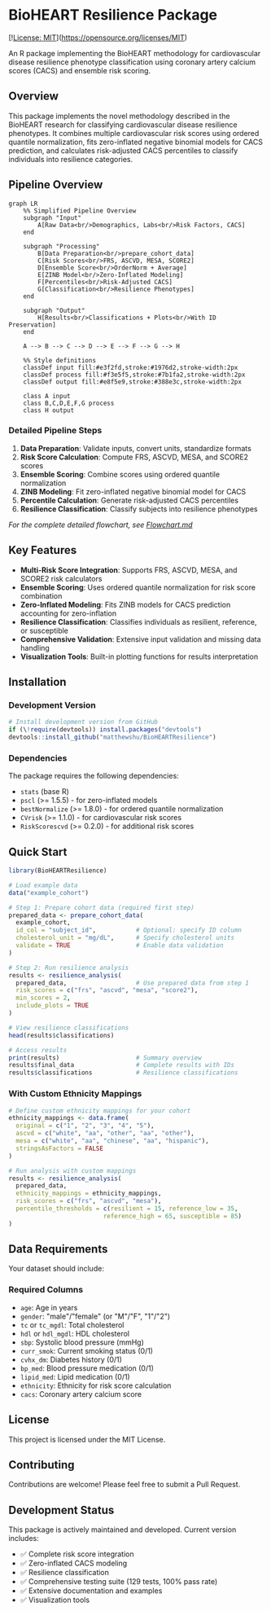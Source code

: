 # BioHEART Resilience Package

[\![License: MIT](https://img.shields.io/badge/License-MIT-yellow.svg)](https://opensource.org/licenses/MIT)

An R package implementing the BioHEART methodology for cardiovascular disease resilience phenotype classification using coronary artery calcium scores (CACS) and ensemble risk scoring.

## Overview

This package implements the novel methodology described in the BioHEART research for classifying cardiovascular disease resilience phenotypes. It combines multiple cardiovascular risk scores using ordered quantile normalization, fits zero-inflated negative binomial models for CACS prediction, and calculates risk-adjusted CACS percentiles to classify individuals into resilience categories.

## Pipeline Overview

```mermaid
graph LR
    %% Simplified Pipeline Overview
    subgraph "Input"
        A[Raw Data<br/>Demographics, Labs<br/>Risk Factors, CACS]
    end
    
    subgraph "Processing"
        B[Data Preparation<br/>prepare_cohort_data]
        C[Risk Scores<br/>FRS, ASCVD, MESA, SCORE2]
        D[Ensemble Score<br/>OrderNorm + Average]
        E[ZINB Model<br/>Zero-Inflated Modeling]
        F[Percentiles<br/>Risk-Adjusted CACS]
        G[Classification<br/>Resilience Phenotypes]
    end
    
    subgraph "Output"
        H[Results<br/>Classifications + Plots<br/>With ID Preservation]
    end
    
    A --> B --> C --> D --> E --> F --> G --> H
    
    %% Style definitions
    classDef input fill:#e3f2fd,stroke:#1976d2,stroke-width:2px
    classDef process fill:#f3e5f5,stroke:#7b1fa2,stroke-width:2px
    classDef output fill:#e8f5e9,stroke:#388e3c,stroke-width:2px
    
    class A input
    class B,C,D,E,F,G process
    class H output
```

### Detailed Pipeline Steps

1. **Data Preparation**: Validate inputs, convert units, standardize formats
2. **Risk Score Calculation**: Compute FRS, ASCVD, MESA, and SCORE2 scores
3. **Ensemble Scoring**: Combine scores using ordered quantile normalization
4. **ZINB Modeling**: Fit zero-inflated negative binomial model for CACS
5. **Percentile Calculation**: Generate risk-adjusted CACS percentiles
6. **Resilience Classification**: Classify subjects into resilience phenotypes

*For the complete detailed flowchart, see [Flowchart.md](../Flowchart.md)*

## Key Features

- **Multi-Risk Score Integration**: Supports FRS, ASCVD, MESA, and SCORE2 risk calculators
- **Ensemble Scoring**: Uses ordered quantile normalization for risk score combination
- **Zero-Inflated Modeling**: Fits ZINB models for CACS prediction accounting for zero-inflation
- **Resilience Classification**: Classifies individuals as resilient, reference, or susceptible
- **Comprehensive Validation**: Extensive input validation and missing data handling
- **Visualization Tools**: Built-in plotting functions for results interpretation

## Installation

### Development Version

```r
# Install development version from GitHub
if (\!require(devtools)) install.packages("devtools")
devtools::install_github("matthewshu/BioHEARTResilience")
```

### Dependencies

The package requires the following dependencies:
- `stats` (base R)
- `pscl` (>= 1.5.5) - for zero-inflated models
- `bestNormalize` (>= 1.8.0) - for ordered quantile normalization
- `CVrisk` (>= 1.1.0) - for cardiovascular risk scores
- `RiskScorescvd` (>= 0.2.0) - for additional risk scores

## Quick Start

```r
library(BioHEARTResilience)

# Load example data
data("example_cohort")

# Step 1: Prepare cohort data (required first step)
prepared_data <- prepare_cohort_data(
  example_cohort,
  id_col = "subject_id",           # Optional: specify ID column
  cholesterol_unit = "mg/dL",      # Specify cholesterol units
  validate = TRUE                  # Enable data validation
)

# Step 2: Run resilience analysis
results <- resilience_analysis(
  prepared_data,                   # Use prepared data from step 1
  risk_scores = c("frs", "ascvd", "mesa", "score2"),
  min_scores = 2,
  include_plots = TRUE
)

# View resilience classifications
head(results$classifications)

# Access results
print(results)                     # Summary overview
results$final_data                 # Complete results with IDs
results$classifications            # Resilience classifications
```

### With Custom Ethnicity Mappings

```r
# Define custom ethnicity mappings for your cohort
ethnicity_mappings <- data.frame(
  original = c("1", "2", "3", "4", "5"),
  ascvd = c("white", "aa", "other", "aa", "other"),
  mesa = c("white", "aa", "chinese", "aa", "hispanic"),
  stringsAsFactors = FALSE
)

# Run analysis with custom mappings
results <- resilience_analysis(
  prepared_data,
  ethnicity_mappings = ethnicity_mappings,
  risk_scores = c("frs", "ascvd", "mesa"),
  percentile_thresholds = c(resilient = 15, reference_low = 35,
                          reference_high = 65, susceptible = 85)
)
```

## Data Requirements

Your dataset should include:

### Required Columns
- `age`: Age in years
- `gender`: "male"/"female" (or "M"/"F", "1"/"2")
- `tc` or `tc_mgdl`: Total cholesterol
- `hdl` or `hdl_mgdl`: HDL cholesterol
- `sbp`: Systolic blood pressure (mmHg)
- `curr_smok`: Current smoking status (0/1)
- `cvhx_dm`: Diabetes history (0/1)
- `bp_med`: Blood pressure medication (0/1)
- `lipid_med`: Lipid medication (0/1)
- `ethnicity`: Ethnicity for risk score calculation
- `cacs`: Coronary artery calcium score

## License

This project is licensed under the MIT License.

## Contributing

Contributions are welcome\! Please feel free to submit a Pull Request.

## Development Status

This package is actively maintained and developed. Current version includes:
- ✅ Complete risk score integration
- ✅ Zero-inflated CACS modeling  
- ✅ Resilience classification
- ✅ Comprehensive testing suite (129 tests, 100% pass rate)
- ✅ Extensive documentation and examples
- ✅ Visualization tools
